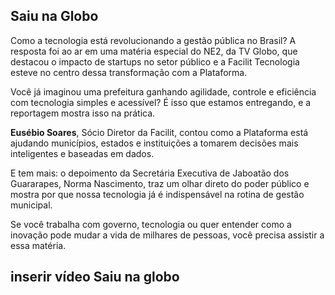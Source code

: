 ## Saiu na Globo

Como a tecnologia está revolucionando a gestão pública no Brasil?
A resposta foi ao ar em uma matéria especial do NE2, da TV Globo, que destacou o impacto de startups no setor público e a Facilit Tecnologia esteve no centro dessa transformação com a Plataforma.

Você já imaginou uma prefeitura ganhando agilidade, controle e eficiência com tecnologia simples e acessível? É isso que estamos entregando, e a reportagem mostra isso na prática.

**Eusébio Soares**, Sócio Diretor da Facilit, contou como a Plataforma está ajudando municípios, estados e instituições a tomarem decisões mais inteligentes e baseadas em dados.

E tem mais: o depoimento da Secretária Executiva de Jaboatão dos Guararapes, Norma Nascimento, traz um olhar direto do poder público e mostra por que nossa tecnologia já é indispensável na rotina de gestão municipal.

Se você trabalha com governo, tecnologia ou quer entender como a inovação pode mudar a vida de milhares de pessoas, você precisa assistir 
a essa matéria.

## inserir vídeo Saiu na globo
